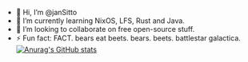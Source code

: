 - 👋 Hi, I’m @janSitto
- 🌱 I’m currently learning NixOS, LFS, Rust and Java.
- 💞️ I’m looking to collaborate on free open-source stuff.
- ⚡ Fun fact: FACT. bears eat beets. bears. beets. battlestar galactica.
[![Anurag's GitHub stats](https://github-readme-stats.vercel.app/api?username=anuraghazra)](https://github.com/anuraghazra/github-readme-stats)
